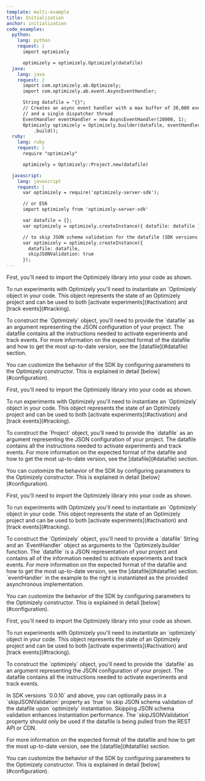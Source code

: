 ```yaml
---
template: multi-example
title: Initialization
anchor: initialization
code_examples:
  python:
    lang: python
    request: |
      import optimizely

      optimizely = optimizely.Optimizely(datafile)
  java:
    lang: java
    request: |
      import com.optimizely.ab.Optimizely;
      import com.optimizely.ab.event.AsyncEventHandler;

      String datafile = "{}";
      // Creates an async event handler with a max buffer of 20,000 events
      // and a single dispatcher thread
      EventHandler eventHandler = new AsyncEventHandler(20000, 1);
      Optimizely optimizely = Optimizely.builder(datafile, eventHandler)
          .build();
  ruby:
    lang: ruby
    request: |
      require "optimizely"

      optimizely = Optimizely::Project.new(datafile)

  javascript:
    lang: javascript
    request: |
      var optimizely = require('optimizely-server-sdk');

      // or ES6
      import optimizely from 'optimizely-server-sdk'

      var datafile = {};
      var optimizely = optimizely.createInstance({ datafile: datafile });

      // to skip JSON schema validation for the datafile (SDK versions 0.0.10 and above)
      var optimizely = optimizely.createInstance({
        datafile: datafile,
        skipJSONValidation: true
      });
---
```


<div class="hidden visible" data-toggle-section="python-code">
<p>First, you'll need to import the Optimizely library into your code as shown.</p>

<p>To run experiments with Optimizely you'll need to instantiate an `Optimizely` object in your code. This object represents the state of an Optimizely project and can be used to both [activate experiments](#activation) and [track events](#tracking).</p>

<p>To construct the `Optimizely` object, you'll need to provide the `datafile` as an argument representing the JSON configuration of your project. The datafile contains all the instructions needed to activate experiments and track events. For more information on the expected format of the datafile and how to get the most up-to-date version, see the [datafile](#datafile) section.</p>

<p>You can customize the behavior of the SDK by configuring parameters to the Optimizely constructor. This is explained in detail [below](#configuration).</p>

</div>


<div class="hidden" data-toggle-section="ruby-code">
<p>First, you'll need to import the Optimizely library into your code as shown. </p>

<p>To run experiments with Optimizely you'll need to instantiate an `Optimizely` object in your code. This object represents the state of an Optimizely project and can be used to both [activate experiments](#activation) and [track events](#tracking).</p>

<p>To construct the `Project` object, you'll need to provide the `datafile` as an argument representing the JSON configuration of your project. The datafile contains all the instructions needed to activate experiments and track events. For more information on the expected format of the datafile and how to get the most up-to-date version, see the [datafile](#datafile) section.</p>

<p>You can customize the behavior of the SDK by configuring parameters to the Optimizely constructor. This is explained in detail [below](#configuration).</p>

</div>

<div class="hidden" data-toggle-section="java-code">
<p>First, you'll need to import the Optimizely library into your code as shown.</p>

<p>To run experiments with Optimizely you'll need to instantiate an `Optimizely` object in your code. This object represents the state of an Optimizely project and can be used to both [activate experiments](#activation) and [track events](#tracking).</p>

<p>To construct the `Optimizely` object, you'll need to provide a `datafile` String and an `EventHandler` object as arguments to the `Optimizely.builder` function. The `datafile` is a JSON representation of your project and contains all of the information needed to activate experiments and track events. For more information on the expected format of the datafile and how to get the most up-to-date version, see the [datafile](#datafile) section. `eventHandler` in the example to the right is instantiated as the provided asynchronous implementation.</p>

<p>You can customize the behavior of the SDK by configuring parameters to the Optimizely constructor. This is explained in detail [below](#configuration).</p>

</div>


<div class="hidden" data-toggle-section="javascript-code">
<p>First, you'll need to import the Optimizely library into your code as shown.</p>

<p>To run experiments with Optimizely you'll need to instantiate an `optimizely` object in your code. This object represents the state of an Optimizely project and can be used to both [activate experiments](#activation) and [track events](#tracking).</p>

<p>To construct the `optimizely` object, you'll need to provide the `datafile` as an argument representing the JSON configuration of your project. The datafile contains all the instructions needed to activate experiments and track events.</p>

<p>In SDK versions `0.0.10` and above, you can optionally pass in a `skipJSONValidation` property as `true` to skip JSON schema validation of the datafile upon `optimizely` instantiation. Skipping JSON schema validation enhances instantiation performance. The `skipJSONValidation` property should only be used if the datafile is being pulled from the REST API or CDN.</p>

<p>For more information on the expected format of the datafile and how to get the most up-to-date version, see the [datafile](#datafile) section.</p>

<p>You can customize the behavior of the SDK by configuring parameters to the Optimizely constructor. This is explained in detail [below](#configuration).</p>

</div>

